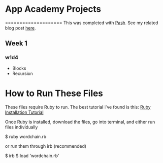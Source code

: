 # App Academy Projects
====================
This was completed with [Pash](https://github.com/pashdevore). See my related blog post [here](http://blog.cssherry.com/post/104996768309/w1d4-blocks-and-recursions). 

## Week 1
### w1d4
* Blocks
* Recursion

# How to Run These Files
These files require Ruby to run. The best tutorial I've found is this: [Ruby Installation Tutorial](http://installrails.com/steps)

Once Ruby is installed, download the files, go into terminal, and either run files individually

$ ruby wordchain.rb

or run them through irb (recommended)

$ irb
$ load 'wordchain.rb'
